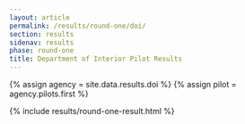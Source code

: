 ```yaml
---
layout: article
permalink: /results/round-one/doi/
section: results
sidenav: results
phase: round-one
title: Department of Interior Pilot Results
---
```


{% assign agency = site.data.results.doi %}
{% assign pilot = agency.pilots.first %}

{% include results/round-one-result.html %}
